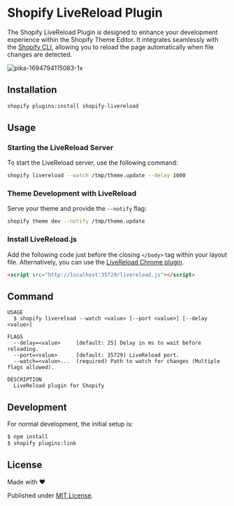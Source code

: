 Shopify LiveReload Plugin
=================

The Shopify LiveReload Plugin is designed to enhance your development experience within the Shopify Theme Editor. It integrates seamlessly with the [Shopify CLI](https://shopify.dev/docs/themes/tools/cli), allowing you to reload the page automatically when file changes are detected.

![pika-1694794115083-1x](https://github.com/montalvomiguelo/shopify-livereload/assets/5134470/e16bdcff-e292-43ac-85d4-7e808911997d)

## Installation

```bash
shopify plugins:install shopify-livereload
```

## Usage

### Starting the LiveReload Server

To start the LiveReload server, use the following command:

```bash
shopify livereload --watch /tmp/theme.update --delay 1600
```

### Theme Development with LiveReload

Serve your theme and provide the `--notify` flag:

```bash
shopify theme dev --notify /tmp/theme.update
```

### Install LiveReload.js

Add the following code just before the closing `</body>` tag within your layout file. Alternatively, you can use
the [LiveReload Chrome plugin](https://chrome.google.com/webstore/detail/livereload/jnihajbhpnppcggbcgedagnkighmdlei).

```html
<script src="http://localhost:35729/livereload.js"></script>
```

## Command

```
USAGE
  $ shopify livereload --watch <value> [--port <value>] [--delay <value>]

FLAGS
  --delay=<value>     [default: 25] Delay in ms to wait before reloading.
  --port=<value>      [default: 35729] LiveReload port.
  --watch=<value>...  (required) Path to watch for changes (Multiple flags allowed).

DESCRIPTION
  LiveReload plugin for Shopify
```

## Development
For normal development, the initial setup is:

```sh
$ npm install
$ shopify plugins:link
```

## License
Made with ❤️

Published under [MIT License](./LICENSE).
